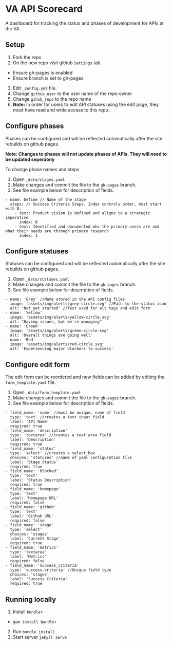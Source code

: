 # VA API Scorecard

A dashboard for tracking the status and phases of development for APIs at the VA.

## Setup

1. Fork the repo
2. On the new repo visit github `Settings` tab.
  - Ensure gh-pages is enabled
  - Ensure branch is set to gh-pages
3. Edit `_config.yml` file.
4. Change `github_user` to the user name of the repo owner
5. Change `gihub_repo` to the repo name
6. **Note:** In order for users to edit API statuses using the edit page, they must have read and write access to this repo.

## Configure phases
Phases can be configured and will be reflected automatically after the site rebuilds on github pages. 

**Note: Changes to phases will not update phases of APIs. They will need to be updated seperately**

To change phase names and steps
1. Open `_data/stages.yaml`
2. Make changes and commit the file to the `gh-pages` branch.
3. See file example below for description of fields.
```
- name: Define // Name of the stage
  steps: // Success Criteria Steps. Index controls order, must start with 0.
    - text: Product vision is defined and aligns to a strategic imperative
      index: 0
    - text: Identified and documented who the primary users are and what their needs are through primary research
      index: 1
 ```
## Configure statuses

Statuses can be configured and will be reflected automatically after the site rebuilds on github pages. 
1. Open `_data/statuses.yaml`
2. Make changes and commit the file to the `gh-pages` branch.
3. See file example below for description of fields.
```
- name: 'Grey' //Name stored in the API config files
  image: 'assets/img/alerts/grey-circle.svg' //Path to the status icon
  alt: 'Not yet started' //Text used for alt tags and edit form
- name: 'Yellow'
  image: 'assets/img/alerts/yellow-circle.svg'
  alt: "Having issues, but we're managing"
- name: 'Green'
  image: 'assets/img/alerts/green-circle.svg'
  alt: 'Overall things are going well'
- name: 'Red'
  image: 'assets/img/alerts/red-circle.svg'
  alt: 'Experiencing major blockers to success'

```

## Configure edit form

The edit form can be reordered and new fields can be added by editing the `form_template.yaml` file.
1. Open `_data/form_template.yaml`
2. Make changes and commit the file to the `gh-pages` branch.
3. See file example below for description of fields.
```
- field_name: 'name' //must be unique, name of field
  type: 'text' //creates a text input field
  label: 'API Name'
  required: true
- field_name: 'description'
  type: 'textarea' //creates a text area field
  label: 'Description'
  required: true
- field_name: 'status'
  type: 'select' //creates a select box
  choices: 'statuses' //name of yaml configuration file
  label: 'Stage Status'
  required: true
- field_name: 'blocked'
  type: 'text'
  label: 'Status Description'
  required: true
- field_name: 'homepage'
  type: 'text'
  label: 'Homepage URL'
  required: false
- field_name: 'github'
  type: 'text'
  label: 'Github URL'
  required: false
- field_name: 'stage'
  type: 'select'
  choices: 'stages'
  label: 'Current Stage'
  required: true
- field_name: 'metrics'
  type: 'textarea'
  label: 'Metrics'
  required: false
- field_name: 'success_criteria'
  type: 'success-criteria' //Unique field type
  choices: 'stages'
  label: 'Success Criteria'
  required: true
```

## Running locally

1. Install `bundler`
  - `gem install bundler`
2. Run `bundle install`
3. Start server `jekyll serve`
